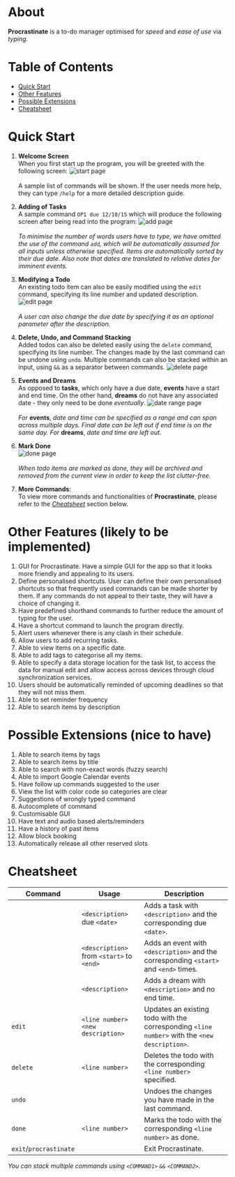 # About

**Procrastinate** is a to-do manager optimised for *speed* and *ease of use* via *typing*.



# Table of Contents

- [Quick Start](#quick-start)
- [Other Features](#other-features)
- [Possible Extensions](#possible-extensions)
- [Cheatsheet](#cheatsheet)


# Quick Start <a name="quick-start"></a>

1. **Welcome Screen**<br>
When you first start up the program, you will be greeted with the following screen:
![start page](https://github.com/cs2103aug2015-w10-1j/main/blob/master/images/manual/1.jpg?raw=true)
<br><br>
A sample list of commands will be shown. If the user needs more help, they can type `/help` for a more detailed description guide.


2. **Adding of Tasks**<br>
A sample command `OP1 due 12/10/15` which will produce the following screen after being read into the program:
![add page](https://github.com/cs2103aug2015-w10-1j/main/blob/master/images/manual/2.jpg?raw=true)
<br><br>
*To minimise the number of words users have to type, we have omitted the use of the command `add`, which will be automatically assumed for all inputs unless otherwise specified. Items are automatically sorted by their due date. Also note that dates are translated to relative dates for imminent events.*


3. **Modifying a Todo**<br>
An existing todo item can also be easily modified using the `edit` command, specifying its line number and updated description.
![edit page](https://github.com/cs2103aug2015-w10-1j/main/blob/master/images/manual/3.jpg?raw=true)
<br><br>
*A user can also change the due date by specifying it as an optional parameter after the description.*


4. **Delete, Undo, and Command Stacking**<br>
Added todos can also be deleted easily using the `delete` command, specifying its line number. The changes made by the last command can be undone using `undo`. Multiple commands can also be stacked within an input, using `&&` as a separator between commands.
![delete page](https://github.com/cs2103aug2015-w10-1j/main/blob/master/images/manual/4.jpg?raw=true)


5. **Events and Dreams**<br>
As opposed to **tasks**, which only have a due date, **events** have a start and end time. On the other hand, **dreams** do not have any associated date - they only need to be done *eventually*.
![date range page](https://github.com/cs2103aug2015-w10-1j/main/blob/master/images/manual/5.jpg?raw=true)
<br><br>
*For* **__events__**, *date and time can be specified as a range and can span across multiple days. Final date can be left out if end time is on the same day.*
*For* **__dreams__**, *date and time are left out.*


6. **Mark Done**<br>
![done page](https://github.com/cs2103aug2015-w10-1j/main/blob/master/images/manual/6.jpg?raw=true)
<br><br>
*When todo items are marked as done, they will be archived and removed from the current view in order to keep the list clutter-free.*


7. **More Commands**:<br>
To view more commands and functionalities of **Procrastinate**, please refer to the *[Cheatsheet](#cheatsheet)* section below.



# Other Features (likely to be implemented) <a name="other-features"></a>
1. GUI for Procrastinate. Have a simple GUI for the app so that it looks more friendly and appealing to its users.
2. Define personalised shortcuts. User can define their own personalised shortcuts so that frequently used commands can be made shorter by them. If any commands do not appeal to their taste, they will have a choice of changing it.
3. Have predefined shorthand commands to further reduce the amount of typing for the user.
4. Have a shortcut command to launch the program directly.
5. Alert users whenever there is any clash in their schedule.
6. Allow users to add recurring tasks.
7. Able to view items on a specific date.
8. Able to add tags to categorise all my items.
9. Able to specify a data storage location for the task list, to access the data for manual edit and allow access across devices through cloud synchronization services.
10. Users should be automatically reminded of upcoming deadlines so that they will not miss them.
11. Able to set reminder frequency
12. Able to search items by description

# Possible Extensions (nice to have) <a name="possible-extensions"></a>
1. Able to search items by tags
2. Able to search items by title
3. Able to search with non-exact words (fuzzy search)
4. Able to import Google Calendar events
5. Have follow up commands suggested to the user
6. View the list with color code so categories are clear
7. Suggestions of wrongly typed command
8. Autocomplete of command
9. Customisable GUI
10. Have text and audio based alerts/reminders
11. Have a history of past items
12. Allow block booking
13. Automatically release all other reserved slots

# Cheatsheet <a name="cheatsheet"></a>
Command     | Usage |Description
------------|-------|-------------
            | `<description>` due `<date>` | Adds a task with `<description>` and the corresponding due `<date>`.
            | `<description>` from `<start>` to `<end>` | Adds an event with `<description>` and the corresponding `<start>` and `<end>` times.
            | `<description>` | Adds a dream with `<description>` and no end time.
`edit`      | `<line number>` `<new description>` | Updates an existing todo with the corresponding `<line number>` with the `<new description>`.
`delete`    | `<line number>` | Deletes the todo with the corresponding `<line number>` specified.
`undo`      | | Undoes the changes you have made in the last command.
`done`      | `<line number>` | Marks the todo with the corresponding `<line number>` as done.
`exit`/`procrastinate`      | | Exit Procrastinate.
*You can stack multiple commands using `<COMMAND1>` `&&` `<COMMAND2>`.*
